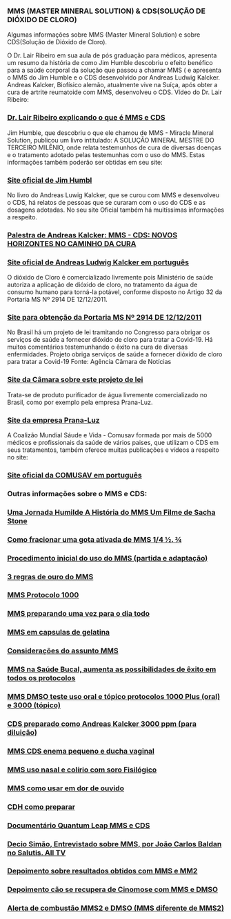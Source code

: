 ### MMS (MASTER MINERAL SOLUTION) & CDS(SOLUÇÃO DE DIÓXIDO DE CLORO)

Algumas informações sobre MMS (Master Mineral Solution) e sobre CDS(Solução de Dióxido de Cloro). 

O Dr. Lair Ribeiro em sua aula de pós graduação para médicos, apresenta um resumo da história de como Jim Humble descobriu o efeito benéfico para a saúde corporal da solução que passou a chamar MMS ( e apresenta o MMS do Jim Humble e o CDS desenvolvido por Andreas Ludwig Kalcker. Andreas Kalcker, Biofísico alemão, atualmente vive na Suíça,  após obter a cura de artrite reumatoide com MMS, desenvolveu o CDS. 
Vídeo do Dr. Lair Ribeiro:
### [Dr. Lair Ribeiro explicando o que é MMS e CDS](https://www.brighteon.com/176e197a-8384-4745-a988-4d8a6191c4ab)

Jim Humble, que descobriu o que ele chamou de MMS - Miracle Mineral Solution, publicou um livro intitulado: A SOLUÇÃO MINERAL MESTRE DO TERCEIRO MILÊNIO, onde relata testemunhos de cura de diversas doenças e o tratamento adotado pelas testemunhas com o uso do MMS. Estas informações também poderão ser obtidas em seu site:
### [Site oficial de Jim Humbl](https://jimhumble.co/)

No livro do Andreas Luwig Kalcker, que se curou com MMS e desenvolveu o CDS, há relatos de pessoas que se curaram com o uso do CDS e as dosagens adotadas.
No seu site Oficial também há muitíssimas informações a respeito. 
### [Palestra de Andreas Kalcker: MMS - CDS:  NOVOS HORIZONTES NO CAMINHO DA CURA](https://www.youtube.com/watch?v=vO5AFvsxyrc)
### [Site oficial de Andreas Ludwig Kalcker em português](https://andreaskalcker.com/pt/)

O dióxido de Cloro é comercializado livremente pois Ministério de saúde autoriza a aplicação de dióxido de cloro, no tratamento da água de consumo humano para torná-la potável, conforme disposto no Artigo 32 da Portaria MS Nº 2914 DE 12/12/2011.
### [Site para obtenção da Portaria MS Nº 2914 DE 12/12/2011](https://www.gov.br/agricultura/pt-br/assuntos/inspecao/produtos-vegetal/legislacao-1/biblioteca-de-normas-vinhos-e-bebidas/portaria-no-2-914-de-12-de-dezembro-de-2011.pdf/@@download/file/portaria-no-2-914-de-12-de-dezembro-de-2011.pdf)


No Brasil há um projeto de lei tramitando no Congresso para obrigar os serviços de saúde a fornecer dióxido de cloro para tratar a Covid-19. Há muitos comentários testemunhando o êxito na cura de diversas enfermidades. Projeto obriga serviços de saúde a fornecer dióxido de cloro para tratar a Covid-19 Fonte: Agência Câmara de Notícias
### [Site da Câmara sobre este projeto de lei](https://www.camara.leg.br/noticias/728085-PROJETO-OBRIGA-SERVICOS-DE-SAUDE-A-FORNECER-DIOXIDO-DE-CLORO-PARA-TRATAR-A-COVID-19)


Trata-se de produto purificador de água livremente comercializado no Brasil, como por exemplo pela empresa Prana-Luz.
### [Site da empresa Prana-Luz](https://www.purificadordeagua.shop)


A Coalizão Mundial Sáude e Vida - Comusav formada por mais de 5000 médicos e profissionais da saúde de vários paises, que utilizam o CDS em seus tratamentos, também oferece muitas publicações e vídeos a respeito no site: 
### [Site oficial da COMUSAV em português](https://comusav.com/pt/)

### Outras informações sobre o MMS e CDS:

### [Uma Jornada Humilde A História do MMS Um Filme de Sacha Stone](https://rumble.com/ve2lo7-uma-jornada-humilde-a-histria-do-mms-um-filme-de-sacha-stone.html)

### [Como fracionar uma gota ativada de MMS 1/4 ½. ¾](https://rumble.com/ve6zqb-como-fracionar-uma-gota-ativada-de-mms.html)

### [Procedimento inicial do uso do MMS (partida e adaptação)](https://rumble.com/ve6zj3-procedimento-inicial-no-uso-do-mms-partida-e-adaptao.html)

###	[3 regras de ouro do MMS](https://rumble.com/ve6yrl-3-regras-de-ouro-do-mms.html)

### [MMS Protocolo 1000](https://rumble.com/ve70sx-mms-protocolo-1000.html)

### [MMS preparando uma vez para o dia todo](https://rumble.com/ve70in-mms-preparo-nico-para-1-dia.html)

### [MMS em capsulas de gelatina](https://rumble.com/ve66qz-mms-em-capsulas.html)

### [Considerações do assunto MMS](https://rumble.com/ve700b-mms-dicas-e-consideraes-sobre-o-uso.html)

### [MMS na Saúde Bucal, aumenta as possibilidades de êxito em todos os protocolos](https://rumble.com/ve6ylh-mms-sade-bucal.html)

### [MMS DMSO teste uso oral e tópico protocolos 1000 Plus (oral) e 3000 (tópico)](https://rumble.com/ve6y9j-mms-dmso-teste-uso-oral-e-topico.html)

### [CDS preparado como Andreas Kalcker 3000 ppm (para diluição)](https://rumble.com/ve2xr7-cds-preparao-segundo-andreas-kalcker.html) 

### [MMS CDS enema pequeno e ducha vaginal](https://rumble.com/ve6yzx-mms-cds-enema-pequeno-e-ducha-vaginal.html) 

### [MMS uso nasal e colírio com soro Fisilógico](https://rumble.com/ve7g0z-mms-colrio-com-soro-fisiolgico-no-mais-de-1-gota-ativada.html)

### [MMS como usar em dor de ouvido](https://rumble.com/ve7ea7-mms-uso-em-dor-de-ouvido.html)

### [CDH como preparar](https://rumble.com/ve7ea7-mms-uso-em-dor-de-ouvido.html)

### [Documentário Quantum Leap MMS e CDS](https://rumble.com/ve241l-salto-quantico.-a-revoluo-global-da-cura.-quantum-leap.html)

### [Decio Simão, Entrevistado sobre MMS, por João Carlos Baldan no Salutis. All TV](https://rumble.com/ve169n-mms-soluo-mineral-milagrosa-no-salutis-alltv.-entrevista-dcio-simo..html)

### [Depoimento sobre resultados obtidos com MMS e MM2](https://rumble.com/ve23qr-depoimento-uso-mms-e-mms2.html)

### [Depoimento cão se recupera de Cinomose  com MMS e DMSO](https://rumble.com/ve674b-mms-uso-em-animais-cinomose-.html)

### [Alerta de combustão MMS2 e DMSO (MMS diferente de MMS2)](https://rumble.com/ve7fdn-mms2-hipoclorito-de-clcio-e-dmso-alerta.html)

